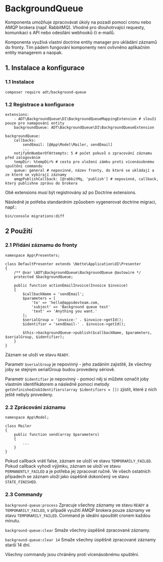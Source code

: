 # BackgroundQueue

Komponenta umožňuje zpracovávat úkoly na pozadí pomocí cronu nebo AMQP brokera (např. RabbitMQ). Vhodné pro dlouhotrvající requesty, komunikaci s API nebo odesílání webhooků či e-mailů.

Komponenta využívá vlastní doctrine entity manager pro ukládání záznamů do fronty. Tím pádem fungování komponenty není ovlivněno aplikačním entity managerem a naopak.

## 1. Instalace a konfigurace

### 1.1 Instalace
```
composer require adt/background-queue
```

### 1.2 Registrace a konfigurace
```
extensions:
    - ADT\BackgroundQueue\DI\BackgroundQueueMappingExtension # slouží pouze pro namapování entity
	backgroundQueue: ADT\BackgroundQueue\DI\BackgroundQueueExtension

backgroundQueue:
	callbacks:
		sendEmail: [@App\Model\Mailer, sendEmail]
		...
	notifyOnNumberOfAttempts: 5 # počet pokusů o zpracování záznamu před zalogováním
	tempDir: %tempDir% # cesta pro uložení zámku proti vícenásobnému spuštění commandu
	queue: general # nepovinné, název fronty, do které se ukládají a ze které se vybírají záznamy
	amqpPublishCallback: [@rabbitMq, 'publish'] # nepovinné, callback, který publishne zprávu do brokera
```

Obě extensions musí být registrovány až po Doctrine extensions.

Následně je potřeba standardním způsobem vygenerovat doctrine migraci, např.:

```
bin/console migrations:diff
```

## 2 Použití

### 2.1 Přidání záznamu do fronty
```
namespace App\Presenters;

class DefaultPresenter extends \Nette\Application\UI\Presenter 
{
    /** @var \ADT\BackgroundQueue\BackgroundQueue @autowire */
    protected $backgroundQueue;

    public function actionEmailInvoice(Invoice $invoice) 
    {
        $callbackName = 'sendEmail';
        $parameters = [
            'to' => 'hello@appsdevteam.com,
            'subject' => 'Background queue test'
            'text' => 'Anything you want.'
        ];
        $serialGroup = 'invoice-' . $invoice->getId();
        $identifier = 'sendEmail-' . $invoice->getId();

        $this->backgroundQueue->publish($callbackName, $parameters, $serialGroup, $identifier);
    }
}

```

Záznam se uloží ve stavu `READY`.

Parametr `$serialGroup` je nepovinný - jeho zadáním zajistítě, že všechny joby se stejným serialGroup budou provedeny sériově.

Parametr `$identifier` je nepovinný - pomocí něj si můžete označit joby vlastním identifikátorem a následně pomocí metody `getUnfinishedJobIdentifiers(array $identifiers = [])` zjistit, které z nich ještě nebyly provedeny.

### 2.2 Zprácování záznamu

```
namespace App\Model;

class Mailer
{
	public function send(array $parameters) 
	{
	    ...
	}
}
```

Pokud callback vrátí false, záznam se uloží ve stavu `TEMPORARILY_FAILED`. Pokud callback vyhodí výjimku, záznam se uloží ve stavu `PERMANENTLY_FAILED` a je potřeba jej zpracovat ručně. Ve všech ostatních případech se záznam uloží jako úspěšně dokončený ve stavu `STATE_FINISHED`.

### 2.3 Commandy

`background-queue:process` Zpracuje všechny záznamy ve stavu `READY` a `TEMPORARILY_FAILED`, v případě využití AMQP brokera pouze záznamy ve stavu `TEMPORARILY_FAILED`. Command je ideální spouštět cronem každou minutu.

`background-queue:clear` Smaže všechny úspěšně zpracované záznamy.

`background-queue:clear 14` Smaže všechny úspěšně zpracované záznamy starší 14 dní.

Všechny commandy jsou chráněny proti vícenásobnému spuštění.